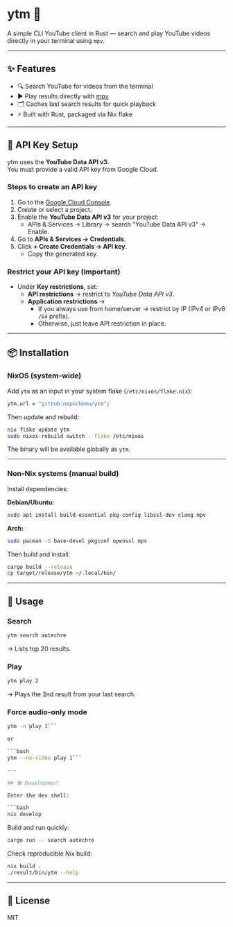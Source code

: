 # ytm 🎵

A simple CLI YouTube client in Rust — search and play YouTube videos directly in your terminal using `mpv`.

---

## ✨ Features

- 🔍 Search YouTube for videos from the terminal
- ▶️ Play results directly with [mpv](https://mpv.io/)
- 🗂 Caches last search results for quick playback
- ⚡ Built with Rust, packaged via Nix flake

---

## 🔑 API Key Setup

ytm uses the **YouTube Data API v3**.  
You must provide a valid API key from Google Cloud.

### Steps to create an API key

1. Go to the [Google Cloud Console](https://console.cloud.google.com/).  
2. Create or select a project.  
3. Enable the **YouTube Data API v3** for your project:
   - APIs & Services → Library → search "YouTube Data API v3" → Enable.
4. Go to **APIs & Services → Credentials**.  
5. Click **+ Create Credentials → API key**.  
   - Copy the generated key.

### Restrict your API key (important)

- Under **Key restrictions**, set:
  - **API restrictions** → restrict to *YouTube Data API v3*.  
  - **Application restrictions** →  
    - If you always use from home/server → restrict by IP (IPv4 or IPv6 `/64` prefix).  
    - Otherwise, just leave API restriction in place.  


---

## 📦 Installation

### NixOS (system-wide)

Add `ytm` as an input in your system flake (`/etc/nixos/flake.nix`):

```nix
ytm.url = "github:nepochemu/ytm";
```

Then update and rebuild:

```bash
nix flake update ytm
sudo nixos-rebuild switch --flake /etc/nixos
```

The binary will be available globally as `ytm`.

---

### Non-Nix systems (manual build)

Install dependencies:

**Debian/Ubuntu:**

```bash
sudo apt install build-essential pkg-config libssl-dev clang mpv
```

**Arch:**

```bash
sudo pacman -S base-devel pkgconf openssl mpv
```

Then build and install:

```bash
cargo build --release
cp target/release/ytm ~/.local/bin/
```

---

## 🚀 Usage

### Search

```bash
ytm search autechre
```

→ Lists top 20 results.

### Play

```bash
ytm play 2
```

→ Plays the 2nd result from your last search.

### Force audio-only mode

```bash
ytm -n play 1```

or

```bash
ytm --no-video play 1```

---

## 🛠 Development

Enter the dev shell:

```bash
nix develop
```

Build and run quickly:

```bash
cargo run -- search autechre
```

Check reproducible Nix build:

```bash
nix build .
./result/bin/ytm --help
```

---

## 📜 License

MIT

